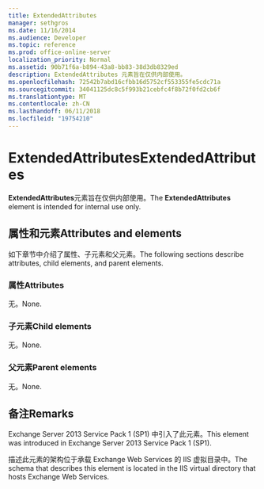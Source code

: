```yaml
---
title: ExtendedAttributes
manager: sethgros
ms.date: 11/16/2014
ms.audience: Developer
ms.topic: reference
ms.prod: office-online-server
localization_priority: Normal
ms.assetid: 90b71f6a-b894-43a8-bb83-38d3db8329ed
description: ExtendedAttributes 元素旨在仅供内部使用。
ms.openlocfilehash: 72542b7abd16cfbb16d5752cf553355fe5cdc71a
ms.sourcegitcommit: 34041125dc8c5f993b21cebfc4f8b72f0fd2cb6f
ms.translationtype: MT
ms.contentlocale: zh-CN
ms.lasthandoff: 06/11/2018
ms.locfileid: "19754210"
---
```

# <a name="extendedattributes"></a><span data-ttu-id="b3198-103">ExtendedAttributes</span><span class="sxs-lookup"><span data-stu-id="b3198-103">ExtendedAttributes</span></span>

<span data-ttu-id="b3198-104">**ExtendedAttributes**元素旨在仅供内部使用。</span><span class="sxs-lookup"><span data-stu-id="b3198-104">The **ExtendedAttributes** element is intended for internal use only.</span></span> 

## <a name="attributes-and-elements"></a><span data-ttu-id="b3198-105">属性和元素</span><span class="sxs-lookup"><span data-stu-id="b3198-105">Attributes and elements</span></span>

<span data-ttu-id="b3198-106">如下章节中介绍了属性、子元素和父元素。</span><span class="sxs-lookup"><span data-stu-id="b3198-106">The following sections describe attributes, child elements, and parent elements.</span></span>
  
### <a name="attributes"></a><span data-ttu-id="b3198-107">属性</span><span class="sxs-lookup"><span data-stu-id="b3198-107">Attributes</span></span>

<span data-ttu-id="b3198-108">无。</span><span class="sxs-lookup"><span data-stu-id="b3198-108">None.</span></span>
  
### <a name="child-elements"></a><span data-ttu-id="b3198-109">子元素</span><span class="sxs-lookup"><span data-stu-id="b3198-109">Child elements</span></span>

<span data-ttu-id="b3198-110">无。</span><span class="sxs-lookup"><span data-stu-id="b3198-110">None.</span></span>
  
### <a name="parent-elements"></a><span data-ttu-id="b3198-111">父元素</span><span class="sxs-lookup"><span data-stu-id="b3198-111">Parent elements</span></span>

<span data-ttu-id="b3198-112">无。</span><span class="sxs-lookup"><span data-stu-id="b3198-112">None.</span></span>
  
## <a name="remarks"></a><span data-ttu-id="b3198-113">备注</span><span class="sxs-lookup"><span data-stu-id="b3198-113">Remarks</span></span>

<span data-ttu-id="b3198-114">Exchange Server 2013 Service Pack 1 (SP1) 中引入了此元素。</span><span class="sxs-lookup"><span data-stu-id="b3198-114">This element was introduced in Exchange Server 2013 Service Pack 1 (SP1).</span></span>
  
<span data-ttu-id="b3198-115">描述此元素的架构位于承载 Exchange Web Services 的 IIS 虚拟目录中。</span><span class="sxs-lookup"><span data-stu-id="b3198-115">The schema that describes this element is located in the IIS virtual directory that hosts Exchange Web Services.</span></span>
  

